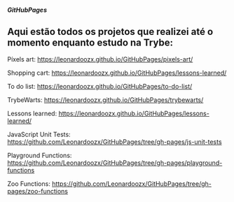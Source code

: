 ##### GitHubPages

## Aqui estão todos os projetos que realizei até o momento enquanto estudo na Trybe:

Píxels art: https://leonardoozx.github.io/GitHubPages/pixels-art/

Shopping cart: https://leonardoozx.github.io/GitHubPages/lessons-learned/

To do list: https://leonardoozx.github.io/GitHubPages/to-do-list/

TrybeWarts: https://leonardoozx.github.io/GitHubPages/trybewarts/

Lessons learned: https://leonardoozx.github.io/GitHubPages/lessons-learned/

JavaScript Unit Tests: https://github.com/Leonardoozx/GitHubPages/tree/gh-pages/js-unit-tests

Playground Functions: https://github.com/Leonardoozx/GitHubPages/tree/gh-pages/playground-functions

Zoo Functions: https://github.com/Leonardoozx/GitHubPages/tree/gh-pages/zoo-functions
